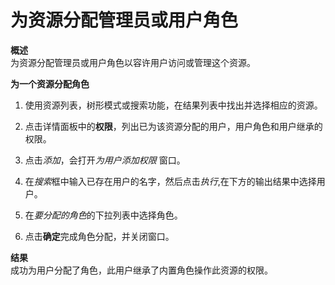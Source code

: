 # 为资源分配管理员或用户角色

**概述**<br/>
为资源分配管理员或用户角色以容许用户访问或管理这个资源。

**为一个资源分配角色**

1. 使用资源列表，树形模式或搜索功能，在结果列表中找出并选择相应的资源。

2. 点击详情面板中的**权限**，列出已为该资源分配的用户，用户角色和用户继承的权限。

3. 点击*添加*，会打开*为用户添加权限* 窗口。

4. 在*搜索*框中输入已存在用户的名字，然后点击*执行*,在下方的输出结果中选择用户。

5. 在*要分配的角色*的下拉列表中选择角色。

6. 点击**确定**完成角色分配，并关闭窗口。

**结果**<br/>
成功为用户分配了角色，此用户继承了内置角色操作此资源的权限。
